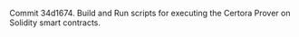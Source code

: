 Commit 34d1674.                    Build and Run scripts for executing the Certora Prover on Solidity smart contracts.